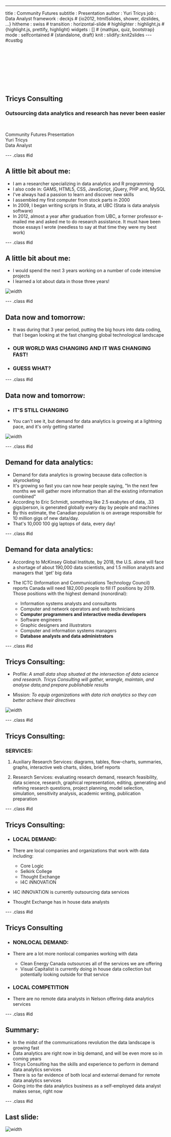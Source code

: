 ---
title       : Community Futures
subtitle    : Presentation
author      : Yuri Tricys
job         : Data Analyst
framework   : deckjs        # {io2012, html5slides, shower, dzslides, ...}
hitheme       : swiss #
transition  : horizontal-slide #
highlighter : highlight.js  # {highlight.js, prettify, highlight}
widgets     : []            # {mathjax, quiz, bootstrap}
mode        : selfcontained # {standalone, draft}
knit        : slidify::knit2slides
--- #custbg

<style>
#custbg {
//  background-image:url(imagesjpg71.jpg);
  background-repeat: no-repeat;
  background-position: center center;
  background-size: cover;
  background-color: #fff;
  color: #535E43 ;
  color: #797979;
}

.deck-container .slide h1 {
  color: #fff;
  color: #535E43 ;
}

#custbg h2 {
 margin-right: 80ems;
  color: #535E43 ;
  border: none;
 margin: 0 0 0 8px;
}

#custbg h3 {
 margin: 0 0 0 20px;
color: #fff;
  color: #535E43 ;
}

#custbg p {
 margin: 0 0 0 20px;
}
</style>

<br><br>
<br><br>
<br><br>
<br>
## Tricys Consulting
### Outsourcing data analytics and research has never been easier
<br>

Community Futures Presentation<br>
Yuri Tricys<br>
Data Analyst<br>

--- .class #id

## A little bit about me:

* I am a researcher specializing in data analytics and R programming
* I also code in: GAMS, HTML5, CSS, JavaScript, jQuery, PHP and, MySQL <br>
* I've always had a passion to learn and discover new skills
* I assembled my first computer from stock parts in 2000
* In 2009, I began writing scripts in Stata, at UBC (Stata is data analysis software)
* In 2012, almost a year after graduation from UBC, a former professor e-mailed me and
  asked me to do research assistance. It must have been those essays I wrote (needless to
  say at that time they were my best work)

--- .class #id

## A little bit about me:

* I would spend the next 3 years working on a number of code intensive projects
* I learned a lot about data in those three years!

![width](data_work1.jpg)

--- .class #id

## Data now and tomorrow:

* It was during that 3 year period, putting the big hours into data coding, that I began looking at the fast
  changing global technological landscape


* ### OUR WORLD WAS CHANGING AND IT WAS CHANGING FAST!

* ### GUESS WHAT?

--- .class #id

## Data now and tomorrow:

* ### IT'S  STILL CHANGING

* You can't see it, but demand for data analytics is growing at a lightning pace, and it's
only getting started

![width](big-data-cartoon1.jpg)

--- .class #id

## Demand for data analytics:

* Demand for data analytics is growing because data collection is skyrocketing
* It's growing so fast you can now hear people saying, "In the next few months we will
  gather more information than all the existing information combined"
* According to Eric Schmidt, something like 2.5 exabytes of data, .33 gigs/person, is
  generated globally every day by people and machines
* By this estimate, the Canadian population is on average responsible for 10 million gigs
  of new data/day.
* That's 10,000 100 gig laptops of data, every day!


--- .class #id

## Demand for data analytics:

* According to McKinsey Global Institute, by 2018, the U.S. alone will face a shortage of
  about 190,000 data scientists, and 1.5 million analysts and managers that 'get' big data

* The ICTC (Information and Communications Technology Council) reports Canada will need
  182,000 people to fill IT positions by 2019. Those positions with the highest demand (nonordinal):
    * Information systems analysts and consultants
    * Computer and network operators and web technicians
    * **Computer programmers and interactive media developers**
    * Software engineers
    * Graphic designers and illustrators
    * Computer and information systems managers
    * **Database analysts and data administrators**

--- .class #id

## Tricys Consulting:

* Profile: *A small data shop situated at the intersection of data science and research. Tricys Consulting will gather, wrangle, maintain, and analyse data,and prepare publishable results*

* Mission: *To equip organizations with data rich analytics so they can better achieve their directives*

![width](serveimage.jpg)


--- .class #id

## Tricys Consulting:

### SERVICES:

1. Auxiliary Research Services: diagrams, tables, flow-charts, summaries, graphs, interactive web charts, slides, brief reports

2. Research Services: evaluating research demand, research feasibility, data science, research, graphical representation, editing, generating and refining research questions, project planning, model selection, simulation, sensitivity analysis, academic writing, publication preparation

--- .class #id

## Tricys Consulting:

* ### LOCAL DEMAND:

* There are local companies and organizations that work with data including:
    * Core Logic
    * Selkirk College
    * Thought Exchange
    * I4C iNNOVATiON

* I4C iNNOVATiON is currently outsourcing data services
* Thought Exchange has in house data analysts

--- .class #id

## Tricys Consulting


* ### NONLOCAL DEMAND:

* There are a lot more nonlocal companies working with data
    * Clean Energy Canada outsources all of the services we are offering
    * Visual Capitalist is currently doing in house data collection but potentially
     looking outside for that service

* ### LOCAL COMPETITION

* There are no remote data analysts in Nelson offering data analytics services



--- .class #id

## Summary:

* In the midst of the communications revolution the data landscape is growing fast
* Data analytics are right now in big demand, and will be even more so in coming years
* Tricys Consulting has the skills and experience to perform in demand data analytics services
* There is so far evidence of both local and external demand for remote data analytics services
* Going into the data analytics business as a self-employed data analyst makes sense, right now


--- .class #id

## Last slide:


![width](data_scientist.jpg)
